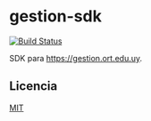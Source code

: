 # gestion-sdk

[![Build Status](https://travis-ci.org/agurodriguez/gestion-sdk.svg?branch=master)](https://travis-ci.org/agurodriguez/gestion-sdk)

SDK para https://gestion.ort.edu.uy.

## Licencia

[MIT](./LICENSE)
